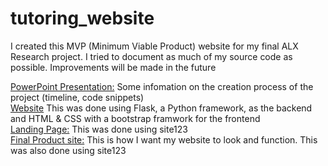 # tutoring_website

I created this MVP (Minimum Viable Product) website for my final ALX Research project. I tried to document as much of my source code as possible. Improvements will be made in the future 

[PowerPoint Presentation:](https://docs.google.com/presentation/d/1MRoBLIfZLWrbG_YY0I82xLG-lnYe8997tJjot83e0FM/edit?usp=sharing) Some infomation on the creation process of the project (timeline, code snippets)
<br>
[Website](https://iq-tutoring-2brc.onrender.com/) This was done using Flask, a Python framework, as the backend and HTML & CSS with a bootstrap framwork for the frontend
<br>
[Landing Page:](https://iq-tutoring-2brc.onrender.com/) This was done using site123
<br>
[Final Product site:](https://iq-tutoring-2brc.onrender.com/) This is how I want my website to look and function. This was also done using site123
